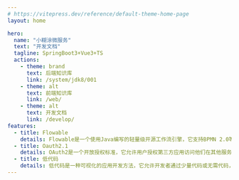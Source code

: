 ```yaml
---
# https://vitepress.dev/reference/default-theme-home-page
layout: home

hero:
  name: "小糊涂微服务"
  text: "开发文档"
  tagline: SpringBoot3+Vue3+TS
  actions:
    - theme: brand
      text: 后端知识库
      link: /system/jdk8/001
    - theme: alt
      text: 前端知识库
      link: /web/
    - theme: alt
      text: 开发文档
      link: /develop/      
features:
  - title: Flowable
    details: Flowable是一个使用Java编写的轻量级开源工作流引擎，它支持BPMN 2.0等业务流程标准，可灵活集成到各种Java应用中，帮助企业自动化和流程化业务流程。
  - title: Oauth2.1
    details: OAuth2是一个开放授权标准，它允许用户授权第三方应用访问他们在其他服务提供者上存储的信息，而无需分享用户名和密码。
  - title: 低代码
    details: 低代码是一种可视化的应用开发方法，它允许开发者通过少量代码或无需代码，快速构建和交付应用程序，从而实现业务需求的快速响应和创新。
---
```


